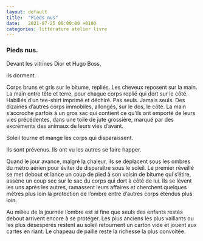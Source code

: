 ```yaml
---
layout: default
title:  "Pieds nus"
date:   2021-07-25 00:00:00 +0100
categories: littérature atelier livre
---
```


### Pieds nus.  

Devant les vitrines Dior et Hugo Boss,

ils dorment.

Corps bruns et gris sur le bitume, repliés. Les cheveux reposent sur la main. La main entre tête et terre, pour chaque corps replié qui dort sur le côté. Habillés d’un tee-shirt imprimé et déchiré. Pas seuls. Jamais seuls. Des dizaines d’autres corps immobiles, allongés, sur le dos, le côté. La main s’accroche parfois à un gros sac qui contient ce qu’ils ont emporté de leurs vies précédentes, dans une toile de jute grossière, marqué par des excréments des animaux de leurs vies d’avant.

Soleil tourne et mange les corps qui disparaissent.

Ils sont prévenus. Ils ont vu les autres se faire happer.

Quand le jour avance, malgré la chaleur, ils se déplacent sous les ombres du métro aérien pour éviter de disparaître sous le soleil. Le premier réveillé se met debout et lance un coup de pied à son voisin de bitume qui s’étire, assène un coup sec sur le sac du corps qui dort à côté de lui. Ils se lèvent les uns après les autres, ramassent leurs affaires et cherchent quelques mètres plus loin la protection de l’ombre entre d’autres corps étendus plus loin.

Au milieu de la journée l’ombre est si fine que seuls des enfants restés debout arrivent encore à se protéger. Les plus anciens les plus vaillants ou les plus désespérés restent au soleil retournent un carton vide et jouent aux cartes en riant. Le chapeau de paille reste la richesse la plus convoitée.

